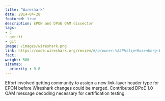 ```yaml
---
title: "Wireshark"
date: 2014-04-28
featured: true
description: EPON and DPoE OAM dissector
tags:
- C
- gerrit
- git
image: /images/wireshark.png
link: https://code.wireshark.org/review/#/q/owner:%22Philip+Rosenberg-Watt%22
fact:
weight: 500
sitemap:
  priority : 0.8
---
```


Effort involved getting community to assign a new link-layer header type for EPON before Wireshark changes could be merged. Contributed DPoE 1.0 OAM message decoding necessary for certification testing.